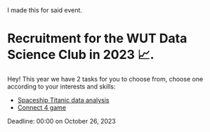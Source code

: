 I made this for said event.

# Recruitment for the WUT Data Science Club in 2023 📈.

Hey! This year we have 2 tasks for you to choose from, choose one according to your interests and skills:

- [Spaceship Titanic data analysis](https://github.com/Kolo-Naukowe-Data-Science-PW/Rekrutacja_2023/tree/main/spaceship_titanic#zainspiruj-nas-swoimi-umiej%C4%99tno%C5%9Bciami-analizy-danych)
- [Connect 4 game](https://github.com/Kolo-Naukowe-Data-Science-PW/Rekrutacja_2023/tree/main/connect4#connect-4-)

Deadline: 00:00 on October 26, 2023
